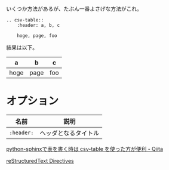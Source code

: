 いくつか方法があるが、たぶん一番よさげな方法がこれ。

    .. csv-table::
        :header: a, b, c

        hoge, page, foo

結果は以下。

<table>
<thead>
<tr class="header">
<th>a</th>
<th>b</th>
<th>c</th>
</tr>
</thead>
<tbody>
<tr class="odd">
<td>hoge</td>
<td>page</td>
<td>foo</td>
</tr>
</tbody>
</table>

オプション
==========

<table>
<thead>
<tr class="header">
<th>名前</th>
<th>説明</th>
</tr>
</thead>
<tbody>
<tr class="odd">
<td><code>:header:</code></td>
<td>ヘッダとなるタイトル</td>
</tr>
</tbody>
</table>

[python-sphinxで表を書く時は csv-table を使った方が便利 -
Qiita](https://qiita.com/r9y9/items/368307515e54c8949607)

[reStructuredText
Directives](http://docutils.sourceforge.net/docs/ref/rst/directives.html#csv-table)
